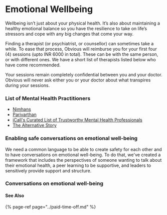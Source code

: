 # Emotional Wellbeing

Wellbeing isn’t just about your physical health. It’s also about maintaining a healthy emotional balance so you have the resilience to take on life’s stressors and cope with any big changes that come your way.

Finding a therapist \(or psychiatrist, or counsellor\) can sometimes take a while. To ease that process, Obvious will reimburse you for your first four \(4\) sessions \(upto INR 6000 in total\). These can be with the same person, or with different ones. We have a short list of therapists listed below who have come recommended.

Your sessions remain completely confidential between you and your doctor. Obvious will never ask either you or your doctor about what transpires during your sessions.

### List of Mental Health Practitioners

* [Nimhans](http://www.nimhans.ac.in/online-appointments-opd)
* [Parivarthan](http://www.parivarthan.org/)
* [iCall's Curated List of Trustworthy Mental Health Professionals](https://docs.google.com/spreadsheets/u/1/d/1pzckT6ns2H1IlmwYwJa8EnBh_1u3gRA9cEOoA4zfilc/htmlview#)
* [The Alternative Story](http://alternativestory.in/)

### Enabling safe conversations on emotional well-being

We need a common language to be able to create safety for each other and to have conversations on emotional well-being. To do that, we've created a framework that includes the perspectives of someone wanting to talk about their emotional health, a peer learning to be supportive, and leaders to sensitively provide support and structure.

### Conversations on emotional well-being



#### See Also

{% page-ref page="../paid-time-off.md" %}

